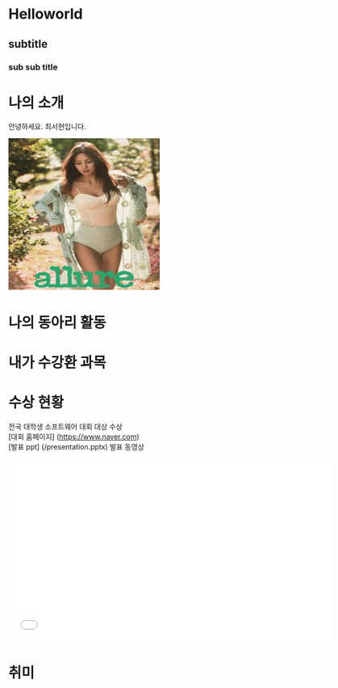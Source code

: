 # Helloworld
## subtitle
### sub sub title

# 나의 소개
안녕하세요. 최서현입니다. <br>

<img src="images.jpg" width = "300" height = "300"/> <br>

# 나의 동아리 활동

# 내가 수강환 과목

# 수상 현황

전국 대학생 소프트웨어 대회 대상 수상 <br>
[대회 홈페이지] (https://www.naver.com) <br>
[발표 ppt] (/presentation.pptx)
발표 동영상
<iframe width = "640" height = "360" 
        src = <iframe width="1280" height="720" src="https://www.youtube.com/embed/8jZZxexkt_s" title="[Playlist] 봄이 오고 있나 봐 🌸" frameborder="0" allow="accelerometer; autoplay; clipboard-write; encrypted-media; gyroscope; picture-in-picture; web-share" allowfullscreen></iframe>


# 취미
